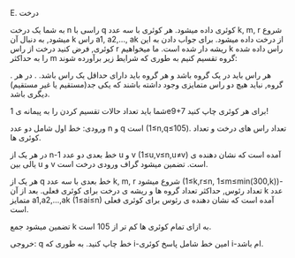 E. درخت

به شما یک درخت n راسی با q کوئری داده میشود.
هر کوئری با سه عدد k, m, r شروع میشود, به دنبال آن k راس a1, a2,..., ak از درخت داده میشود. برای جواب دادن به این کوئری, فرض کنید درخت از راس r ریشه دار شده است. ما میخواهیم k راس داده شده را به حداکثر m گروه تقسیم کنیم به طوری که شرایط زیر برآورده شوند:

. هر راس باید در یک گروه باشد و هر گروه باید دارای حداقل یک راس باشد.
. در هر گروه, نباید هیچ دو راس متمایزی وجود داشته باشند که یکی جد(مستقیم یا غیر مستقیم) دیگری باشد.

شما باید تعداد حالات تقسیم کردن را به پیمانه ی 1e9+7 برای هر کوئری چاپ کنید!

ورودی:
خط اول شامل دو عدد n و q است (1≤n,q≤105). تعداد راس های درخت و تعداد کوئری ها.

در هر یک از n-1 خط بعدی دو عدد u و v (1≤u,v≤n,u≠v) آمده است که نشان دهنده ی یالی بین u و v است. تضمین میشود گراف ورودی درخت است.

هر یک از q خط بعدی با سه عدد k, m, r شروع میشود (1≤k,r≤n, 1≤m≤min(300,k))-تعداد رئوس, حداکثر تعداد گروه ها و ریشه ی درخت برای کوئری فعلی. بعد از آن k عدد متمایز a1,a2,…,ak (1≤ai≤n) آمده است که نشان دهنده ی رئوس برای کوئری فعلی است.

تضمین میشود جمع k به ازای تمام کوئری ها کم تر از 105 است.

خروجی:
q خط چاپ کنید.
به طوری که i-امین خط شامل پاسخ کوئری i-ام باشد.
